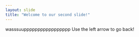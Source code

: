 ```yaml
---
layout: slide
title: "Welcome to our second slide!"
---
```

wasssuuppppppppppppppppp
Use the left arrow to go back!
